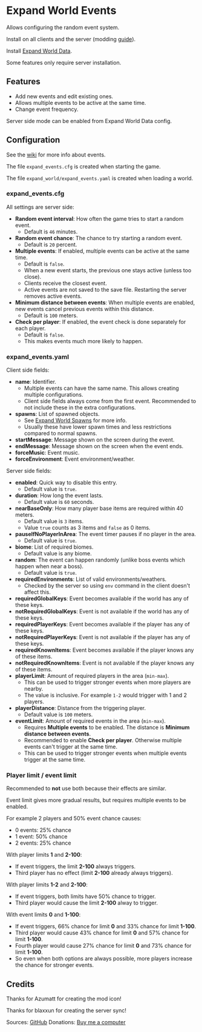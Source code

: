 # Expand World Events

Allows configuring the random event system.

Install on all clients and the server (modding [guide](https://youtu.be/L9ljm2eKLrk)).

Install [Expand World Data](https://valheim.thunderstore.io/package/JereKuusela/Expand_World_Data/).

Some features only require server installation.

## Features

- Add new events and edit existing ones.
- Allows multiple events to be active at the same time.
- Change event frequency.

Server side mode can be enabled from Expand World Data config.

## Configuration

See the [wiki](https://valheim.fandom.com/wiki/Events) for more info about events.

The file `expand_events.cfg` is created when starting the game.

The file `expand_world/expand_events.yaml` is created when loading a world.

### expand_events.cfg

All settings are server side:

- **Random event interval**: How often the game tries to start a random event.
  - Default is `46` minutes.
- **Random event chance**: The chance to try starting a random event.
  - Default is `20` percent.
- **Multiple events**: If enabled, multiple events can be active at the same time.
  - Default is `false`.
  - When a new event starts, the previous one stays active (unless too close).
  - Clients receive the closest event.
  - Active events are not saved to the save file. Restarting the server removes active events.
- **Minimum distance between events**: When multiple events are enabled, new events cancel previous events within this distance.
  - Default is `100` meters.
- **Check per player**: If enabled, the event check is done separately for each player.
  - Default is `false`.
  - This makes events much more likely to happen.

### expand_events.yaml

Client side fields:

- **name**: Identifier.
  - Multiple events can have the same name. This allows creating multiple configurations.
  - Client side fields always come from the first event. Recommended to not include these in the extra configurations.
- **spawns**: List of spawned objects.
  - See [Expand World Spawns](https://github.com/JereKuusela/valheim-expand_world_spawns/#Configuration) for more info.
  - Usually these have lower spawn times and less restrictions compared to normal spawns.
- **startMessage**: Message shown on the screen during the event.
- **endMessage**: Message shown on the screen when the event ends.
- **forceMusic**: Event music.
- **forceEnvironment**: Event environment/weather.

Server side fields:

- **enabled**: Quick way to disable this entry.
  - Default value is `true`.
- **duration**: How long the event lasts.
  - Default value is `60` seconds.
- **nearBaseOnly**: How many player base items are required within 40 meters.
  - Default value is `3` items.
  - Value `true` counts as 3 items and `false` as 0 items.
- **pauseIfNoPlayerInArea**: The event timer pauses if no player in the area.
  - Default value is `true`.
- **biome**: List of required biomes.
  - Default value is any biome.
- **random**: The event can happen randomly (unlike boss events which happen when near a boss).
  - Default value is `true`.
- **requiredEnvironments**: List of valid environments/weathers.
  - Checked by the server so using `env` command in the client doesn't affect this.
- **requiredGlobalKeys**: Event becomes available if the world has any of these keys.
- **notRequiredGlobalKeys**: Event is not available if the world has any of these keys.
- **requiredPlayerKeys**: Event becomes available if the player has any of these keys.
- **notRequiredPlayerKeys**: Event is not available if the player has any of these keys.
- **requiredKnownItems**: Event becomes available if the player knows any of these items.
- **notRequiredKnownItems**: Event is not available if the player knows any of these items.
- **playerLimit**: Amount of required players in the area (`min-max`).
  - This can be used to trigger stronger events when more players are nearby.
  - The value is inclusive. For example `1-2` would trigger with 1 and 2 players.
- **playerDistance**: Distance from the triggering player.
  - Default value is `100` meters.
- **eventLimit**: Amount of required events in the area (`min-max`).
  - Requires **Multiple events** to be enabled. The distance is **Minimum distance between events**.
  - Recommended to enable **Check per player**. Otherwise multiple events can't trigger at the same time.
  - This can be used to trigger stronger events when multiple events trigger at the same time.

### Player limit / event limit

Recommended to **not** use both because their effects are similar.

Event limit gives more gradual results, but requires multiple events to be enabled.

For example 2 players and 50% event chance causes:

- 0 events: 25% chance
- 1 event: 50% chance
- 2 events: 25% chance

With player limits **1** and **2-100**:

- If event triggers, the limit **2-100** always triggers.
- Third player has no effect (limit **2-100** already always triggers).

With player limits **1-2** and **2-100**:

- If event triggers, both limits have 50% chance to trigger.
- Third player would cause the limit **2-100** alway to trigger.

With event limits **0** and **1-100**:

- If event triggers, 66% chance for limit **0** and 33% chance for limit **1-100**.
- Third player would cause 43% chance for limit **0** and 57% chance for limit **1-100**.
- Fourth player would cause 27% chance for limit **0** and 73% chance for limit **1-100**.
- So even when both options are always possible, more players increase the chance for stronger events.

## Credits

Thanks for Azumatt for creating the mod icon!

Thanks for blaxxun for creating the server sync!

Sources: [GitHub](https://github.com/JereKuusela/valheim-expand_world_events)
Donations: [Buy me a computer](https://www.buymeacoffee.com/jerekuusela)
